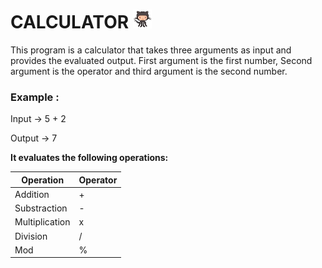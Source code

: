 # CALCULATOR <img src="https://github.com/vprince001/calculator/blob/master/images/swimming_octocat.gif" height="30" alt="Swimming Octocat" title="Swimming Octocat">

This program is a calculator that takes three arguments as input and provides the evaluated output.
First argument is the first number, Second argument is the operator and third argument is the second number.

### Example :
Input  -> 5 + 2

Output -> 7

**It evaluates the following operations:**

Operation | Operator
--------- | --------
Addition | +
Substraction | -
Multiplication | x
Division | /
Mod | %
